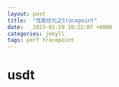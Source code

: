 ```yaml
---
layout: post
title:  "性能优化之tracepoint"
date:   2023-01-29 10:22:07 +0000
categories: jekyll
tags: perf tracepoint
---
```


# usdt